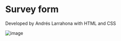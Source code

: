 # Survey form

Developed by Andrés Larrahona with HTML and CSS

![image](https://github.com/user-attachments/assets/79bc3cac-c3e0-49fd-9960-aefee67cebba)
